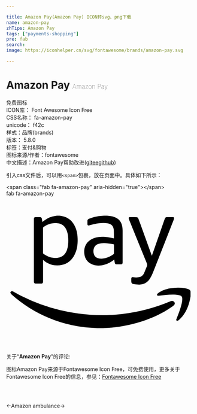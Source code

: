```yaml
---

title: Amazon Pay(Amazon Pay) ICON转svg、png下载
name: amazon-pay
zhTips: Amazon Pay
tags: ["payments-shopping"]
pre: fab
search: 
image: https://iconhelper.cn/svg/fontawesome/brands/amazon-pay.svg

---
```


# Amazon Pay  <small style="font-size: 60%;font-weight: 100">Amazon Pay</small>


<div class="detail-page">
<p>
<span><span class="badge-success badge">免费图标</span> </span>
<br/>
<span>
ICON库：
<span class="badge-secondary badge">Font Awesome Icon Free</span> 
</span>
<br/>
<span>
CSS名称：
<span class="badge-secondary badge">fa-amazon-pay</span> 
</span>
<br/>
<span>
unicode：
<span class="badge-secondary badge">f42c</span> 
<copy-btn content='f42c' btn-title=""></copy-btn>
<copy-btn :content='String.fromCodePoint(parseInt("f42c", 16))' btn-title="复制U"></copy-btn>
</span><br/><span>样式：<span class="badge-light badge">品牌(brands)</span></span>
<br/>
<span>
版本：
<span class="badge-secondary badge">5.8.0</span> 
</span><br/><span>标签：<span class="badge-light badge"><router-link to="/tags/payments-shopping.html">支付&购物</router-link></span></span>
<br/>
<span>图标来源/作者：<span class="badge-light badge">fontawesome</span></span> 
<br/>
<span class="zh-detail">中文描述：<span class="badge-primary badge">Amazon Pay</span><span class="help-link"><span>帮助改进</span>(<a href="https://gitee.com/liuwave/icon-helper/edit/master/json/fontawesome/brands/amazon-pay.json" target="_blank" rel="noopener noreferrer">gitee</a><a href="https://github.com/liuwave/icon-helper/edit/master/json/fontawesome/brands/amazon-pay.json" target="_blank" rel="noopener noreferrer">github</a></span>)</span><br/>
</p>
</div>
<div class="alert alert-dark">
  <i class="fab fa-amazon-pay fa-xs"></i>
  <i class="fab fa-amazon-pay fa-sm"></i>
  <i class="fab fa-amazon-pay fa-lg"></i>
  <i class="fab fa-amazon-pay fa-2x"></i>
  <i class="fab fa-amazon-pay fa-3x"></i>
  <i class="fab fa-amazon-pay fa-5x"></i>
  <i class="fab fa-amazon-pay fa-7x"></i>
</div>
<div>
  <p>引入css文件后，可以用<code>&lt;span&gt;</code>包裹，放在页面中。具体如下所示：    
  </p>
  <div class="alert alert-primary" style="font-size: 14px">
    &lt;span class="fab fa-amazon-pay" aria-hidden="true"&gt;&lt;/span&gt;
    <copy-btn content='<span class="fab fa-amazon-pay" aria-hidden="true"></span>'></copy-btn>
  </div>
  <div class="alert alert-secondary">
    <i class="fab fa-amazon-pay"
    style="font-size: 24px"
    aria-hidden="true"></i> fab fa-amazon-pay
    <copy-btn content="fab fa-amazon-pay" btn-title="复制图标名称"></copy-btn>
  </div>
</div>
<div id="svg" class="svg-wrap">
<svg xmlns="http://www.w3.org/2000/svg" viewBox="0 0 640 512"><path d="M14 325.3c2.3-4.2 5.2-4.9 9.7-2.5 10.4 5.6 20.6 11.4 31.2 16.7a595.88 595.88 0 0 0 127.4 46.3 616.61 616.61 0 0 0 63.2 11.8 603.33 603.33 0 0 0 95 5.2c17.4-.4 34.8-1.8 52.1-3.8a603.66 603.66 0 0 0 163.3-42.8c2.9-1.2 5.9-2 9.1-1.2 6.7 1.8 9 9 4.1 13.9a70 70 0 0 1-9.6 7.4c-30.7 21.1-64.2 36.4-99.6 47.9a473.31 473.31 0 0 1-75.1 17.6 431 431 0 0 1-53.2 4.8 21.3 21.3 0 0 0-2.5.3H308a21.3 21.3 0 0 0-2.5-.3c-3.6-.2-7.2-.3-10.7-.4a426.3 426.3 0 0 1-50.4-5.3A448.4 448.4 0 0 1 164 420a443.33 443.33 0 0 1-145.6-87c-1.8-1.6-3-3.8-4.4-5.7zM172 65.1l-4.3.6a80.92 80.92 0 0 0-38 15.1c-2.4 1.7-4.6 3.5-7.1 5.4a4.29 4.29 0 0 1-.4-1.4c-.4-2.7-.8-5.5-1.3-8.2-.7-4.6-3-6.6-7.6-6.6h-11.5c-6.9 0-8.2 1.3-8.2 8.2v209.3c0 1 0 2 .1 3 .2 3 2 4.9 4.9 5 7 .1 14.1.1 21.1 0 2.9 0 4.7-2 5-5 .1-1 .1-2 .1-3v-72.4c1.1.9 1.7 1.4 2.2 1.9 17.9 14.9 38.5 19.8 61 15.4 20.4-4 34.6-16.5 43.8-34.9 7-13.9 9.9-28.7 10.3-44.1.5-17.1-1.2-33.9-8.1-49.8-8.5-19.6-22.6-32.5-43.9-36.9-3.2-.7-6.5-1-9.8-1.5-2.8-.1-5.5-.1-8.3-.1zM124.6 107a3.48 3.48 0 0 1 1.7-3.3c13.7-9.5 28.8-14.5 45.6-13.2 14.9 1.1 27.1 8.4 33.5 25.9 3.9 10.7 4.9 21.8 4.9 33 0 10.4-.8 20.6-4 30.6-6.8 21.3-22.4 29.4-42.6 28.5-14-.6-26.2-6-37.4-13.9a3.57 3.57 0 0 1-1.7-3.3c.1-14.1 0-28.1 0-42.2s.1-28 0-42.1zm205.7-41.9c-1 .1-2 .3-2.9.4a148 148 0 0 0-28.9 4.1c-6.1 1.6-12 3.8-17.9 5.8-3.6 1.2-5.4 3.8-5.3 7.7.1 3.3-.1 6.6 0 9.9.1 4.8 2.1 6.1 6.8 4.9 7.8-2 15.6-4.2 23.5-5.7 12.3-2.3 24.7-3.3 37.2-1.4 6.5 1 12.6 2.9 16.8 8.4 3.7 4.8 5.1 10.5 5.3 16.4.3 8.3.2 16.6.3 24.9a7.84 7.84 0 0 1-.2 1.4c-.5-.1-.9 0-1.3-.1a180.56 180.56 0 0 0-32-4.9c-11.3-.6-22.5.1-33.3 3.9-12.9 4.5-23.3 12.3-29.4 24.9-4.7 9.8-5.4 20.2-3.9 30.7 2 14 9 24.8 21.4 31.7 11.9 6.6 24.8 7.4 37.9 5.4 15.1-2.3 28.5-8.7 40.3-18.4a7.36 7.36 0 0 1 1.6-1.1c.6 3.8 1.1 7.4 1.8 11 .6 3.1 2.5 5.1 5.4 5.2 5.4.1 10.9.1 16.3 0a4.84 4.84 0 0 0 4.8-4.7 26.2 26.2 0 0 0 .1-2.8v-106a80 80 0 0 0-.9-12.9c-1.9-12.9-7.4-23.5-19-30.4-6.7-4-14.1-6-21.8-7.1-3.6-.5-7.2-.8-10.8-1.3-3.9.1-7.9.1-11.9.1zm35 127.7a3.33 3.33 0 0 1-1.5 3c-11.2 8.1-23.5 13.5-37.4 14.9-5.7.6-11.4.4-16.8-1.8a20.08 20.08 0 0 1-12.4-13.3 32.9 32.9 0 0 1-.1-19.4c2.5-8.3 8.4-13 16.4-15.6a61.33 61.33 0 0 1 24.8-2.2c8.4.7 16.6 2.3 25 3.4 1.6.2 2.1 1 2.1 2.6-.1 4.8 0 9.5 0 14.3s-.2 9.4-.1 14.1zm259.9 129.4c-1-5-4.8-6.9-9.1-8.3a88.42 88.42 0 0 0-21-3.9 147.32 147.32 0 0 0-39.2 1.9c-14.3 2.7-27.9 7.3-40 15.6a13.75 13.75 0 0 0-3.7 3.5 5.11 5.11 0 0 0-.5 4c.4 1.5 2.1 1.9 3.6 1.8a16.2 16.2 0 0 0 2.2-.1c7.8-.8 15.5-1.7 23.3-2.5 11.4-1.1 22.9-1.8 34.3-.9a71.64 71.64 0 0 1 14.4 2.7c5.1 1.4 7.4 5.2 7.6 10.4.4 8-1.4 15.7-3.5 23.3-4.1 15.4-10 30.3-15.8 45.1a17.6 17.6 0 0 0-1 3c-.5 2.9 1.2 4.8 4.1 4.1a10.56 10.56 0 0 0 4.8-2.5 145.91 145.91 0 0 0 12.7-13.4c12.8-16.4 20.3-35.3 24.7-55.6.8-3.6 1.4-7.3 2.1-10.9v-17.3zM493.1 199q-19.35-53.55-38.7-107.2c-2-5.7-4.2-11.3-6.3-16.9-1.1-2.9-3.2-4.8-6.4-4.8-7.6-.1-15.2-.2-22.9-.1-2.5 0-3.7 2-3.2 4.5a43.1 43.1 0 0 0 1.9 6.1q29.4 72.75 59.1 145.5c1.7 4.1 2.1 7.6.2 11.8-3.3 7.3-5.9 15-9.3 22.3-3 6.5-8 11.4-15.2 13.3a42.13 42.13 0 0 1-15.4 1.1c-2.5-.2-5-.8-7.5-1-3.4-.2-5.1 1.3-5.2 4.8q-.15 5 0 9.9c.1 5.5 2 8 7.4 8.9a108.18 108.18 0 0 0 16.9 2c17.1.4 30.7-6.5 39.5-21.4a131.63 131.63 0 0 0 9.2-18.4q35.55-89.7 70.6-179.6a26.62 26.62 0 0 0 1.6-5.5c.4-2.8-.9-4.4-3.7-4.4-6.6-.1-13.3 0-19.9 0a7.54 7.54 0 0 0-7.7 5.2c-.5 1.4-1.1 2.7-1.6 4.1l-34.8 100c-2.5 7.2-5.1 14.5-7.7 22.2-.4-1.1-.6-1.7-.9-2.4z"/></svg>
</div>
<detail full-name='fa-amazon-pay'></detail>
<div class="icon-detail__container">
<p>关于“<b>Amazon Pay</b>”的评论:</p>
</div>
<Vssue title="关于“Amazon Pay”的评论" />    
<div><p>图标Amazon Pay来源于Fontawesome Icon Free，可免费使用，更多关于  Fontawesome Icon Free的信息，参见：<a target="_blank" href="https://iconhelper.cn/fontawesome.html">Fontawesome Icon Free</a>
</p></div>

<div style="padding:2rem 0 " class="page-nav"><p class="inner"><span class="prev">←<router-link to="/icon/brands/amazon.html">Amazon</router-link></span> <span class="next"><router-link to="/icon/solid/ambulance.html">ambulance</router-link>→</span></p></div>
